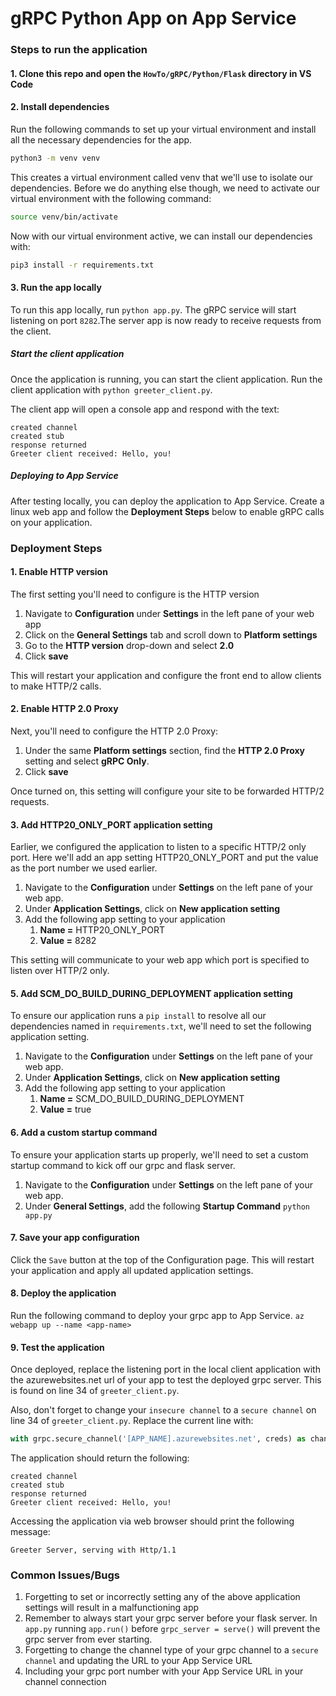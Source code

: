 # gRPC Python App on App Service

### Steps to run the application
#### 1. Clone this repo and open the `HowTo/gRPC/Python/Flask` directory in VS Code

#### 2. Install dependencies
Run the following commands to set up your virtual environment and install all the necessary dependencies for the app.

```bash
python3 -m venv venv
```

This creates a virtual environment called venv that we'll use to isolate our dependencies. Before we do anything else though, we need to activate our virtual environment with the following command:

```bash
source venv/bin/activate
```

Now with our virtual environment active, we can install our dependencies with:

```bash
pip3 install -r requirements.txt
```

#### 3. Run the app locally
To run this app locally, run `python app.py`. The gRPC service will start listening on port `8282`.The server app is now ready to receive requests from the client.

##### Start the client application
Once the application is running, you can start the client application. Run the client application with `python greeter_client.py`. 

The client app will open a console app and respond with the text:

```Console
created channel
created stub
response returned
Greeter client received: Hello, you!
```

##### Deploying to App Service
After testing locally, you can deploy the application to App Service.  Create a linux web app and follow the **Deployment Steps** below to enable gRPC calls on your application.

### Deployment Steps

#### 1. Enable HTTP version
The first setting you'll need to configure is the HTTP version
1. Navigate to **Configuration** under **Settings** in the left pane of your web app
2. Click on the **General Settings** tab and scroll down to **Platform settings**
3. Go to the **HTTP version** drop-down and select **2.0**
4. Click **save**

This will restart your application and configure the front end to allow clients to make HTTP/2 calls.

#### 2. Enable HTTP 2.0 Proxy
Next, you'll need to configure the HTTP 2.0 Proxy:
1. Under the same **Platform settings** section, find the **HTTP 2.0 Proxy** setting and select **gRPC Only**.
2. Click **save**

Once turned on, this setting will configure your site to be forwarded HTTP/2 requests.

#### 3. Add HTTP20_ONLY_PORT application setting
Earlier, we configured the application to listen to a specific HTTP/2 only port.  Here we'll add an app setting HTTP20_ONLY_PORT and put the value as the port number we used earlier.
1. Navigate to the **Configuration** under **Settings** on the left pane of your web app.  
2. Under **Application Settings**, click on **New application setting**
3. Add the following app setting to your application
	1. **Name =** HTTP20_ONLY_PORT 
	2. **Value =** 8282

This setting will communicate to your web app which port is specified to listen over HTTP/2 only.

#### 5. Add SCM_DO_BUILD_DURING_DEPLOYMENT application setting
To ensure our application runs a `pip install` to resolve all our dependencies named in `requirements.txt`, we'll need to set the following application setting.
1. Navigate to the **Configuration** under **Settings** on the left pane of your web app.  
2. Under **Application Settings**, click on **New application setting**
3. Add the following app setting to your application
	1. **Name =** SCM_DO_BUILD_DURING_DEPLOYMENT 
	2. **Value =** true

#### 6. Add a custom startup command
To ensure your application starts up properly, we'll need to set a custom startup command to kick off our grpc and flask server.
1. Navigate to the **Configuration** under **Settings** on the left pane of your web app.
2. Under **General Settings**, add the following **Startup Command** `python app.py`

#### 7. Save your app configuration
Click the `Save` button at the top of the Configuration page. This will restart your application and apply all updated application settings.

#### 8. Deploy the application 
Run the following command to deploy your grpc app to App Service.
`az webapp up --name <app-name>`

#### 9. Test the application
Once deployed, replace the listening port in the local client application with the azurewebsites.net url of your app to test the deployed grpc server. This is found on line 34 of `greeter_client.py`.

Also, don't forget to change your `insecure channel` to a `secure channel` on line 34 of `greeter_client.py`. Replace the current line with: 

```Python
with grpc.secure_channel('[APP_NAME].azurewebsites.net', creds) as channel:
```

The application should return the following:

```Console
created channel
created stub
response returned
Greeter client received: Hello, you!
```

Accessing the application via web browser should print the following message:
```Console
Greeter Server, serving with Http/1.1
```

### Common Issues/Bugs
1. Forgetting to set or incorrectly setting any of the above application settings will result in a malfunctioning app
2. Remember to always start your grpc server before your flask server. In `app.py` running `app.run()` before `grpc_server = serve()` will prevent the grpc server from ever starting.
3. Forgetting to change the channel type of your grpc channel to a `secure channel` and updating the URL to your App Service URL
4. Including your grpc port number with your App Service URL in your channel connection
